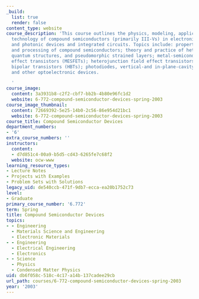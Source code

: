 ```yaml
---
_build:
  list: true
  render: false
content_type: website
course_description: 'This course outlines the physics, modeling, application, and
  technology of compound semiconductors (primarily III-Vs) in electronic, optoelectronic,
  and photonic devices and integrated circuits. Topics include: properties, preparation,
  and processing of compound semiconductors; theory and practice of heterojunctions,
  quantum structures, and pseudomorphic strained layers; metal-semiconductor field
  effect transistors (MESFETs); heterojunction field effect transistors (HFETs) and
  bipolar transistors (HBTs); photodiodes, vertical-and in-plane-cavity laser diodes,
  and other optoelectronic devices.

  '
course_image:
  content: 3a3931b8-c2f2-cbf7-bb2b-4b80e96fc1d2
  website: 6-772-compound-semiconductor-devices-spring-2003
course_image_thumbnail:
  content: 72669392-5e25-14b0-2c56-86e954d21bc1
  website: 6-772-compound-semiconductor-devices-spring-2003
course_title: Compound Semiconductor Devices
department_numbers:
- '6'
extra_course_numbers: ''
instructors:
  content:
  - d7d851c4-00a9-b5d5-cd43-6265fe7c68f2
  website: ocw-www
learning_resource_types:
- Lecture Notes
- Projects with Examples
- Problem Sets with Solutions
legacy_uid: de540ccb-471f-9db7-ecca-ea20b1752c73
level:
- Graduate
primary_course_number: '6.772'
term: Spring
title: Compound Semiconductor Devices
topics:
- - Engineering
  - Materials Science and Engineering
  - Electronic Materials
- - Engineering
  - Electrical Engineering
  - Electronics
- - Science
  - Physics
  - Condensed Matter Physics
uid: db6f058c-518c-4c17-a14b-137cadee29cb
url_path: courses/6-772-compound-semiconductor-devices-spring-2003
year: '2003'
---
```

